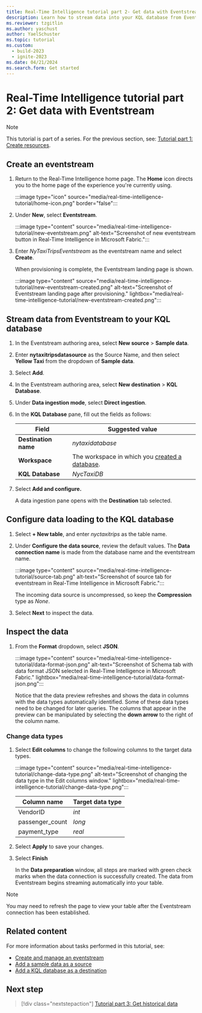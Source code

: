 ```yaml
---
title: Real-Time Intelligence tutorial part 2- Get data with Eventstream
description: Learn how to stream data into your KQL database from Eventstream in Real-Time Intelligence.
ms.reviewer: tzgitlin
ms.author: yaschust
author: YaelSchuster
ms.topic: tutorial
ms.custom:
  - build-2023
  - ignite-2023
ms.date: 04/21/2024
ms.search.form: Get started
---
```

# Real-Time Intelligence tutorial part 2: Get data with Eventstream

> [!NOTE]
> This tutorial is part of a series. For the previous section, see:  [Tutorial part 1: Create resources](tutorial-1-resources.md).

## Create an eventstream

1. Return to the Real-Time Intelligence home page. The **Home** icon directs you to the home page of the experience you're currently using.

    :::image type="icon" source="media/real-time-intelligence-tutorial/home-icon.png" border="false":::

1. Under **New**, select **Eventstream**.

    :::image type="content" source="media/real-time-intelligence-tutorial/new-eventstream.png" alt-text="Screenshot of new eventstream button in Real-Time Intelligence in Microsoft Fabric.":::

1. Enter *NyTaxiTripsEventstream* as the eventstream name and select  **Create**.

    When provisioning is complete, the Eventstream landing page is shown.

    :::image type="content" source="media/real-time-intelligence-tutorial/new-eventstream-created.png" alt-text="Screenshot of Eventstream landing page after provisioning." lightbox="media/real-time-intelligence-tutorial/new-eventstream-created.png":::

## Stream data from Eventstream to your KQL database

1. In the Eventstream authoring area, select **New source** > **Sample data**.
1. Enter **nytaxitripsdatasource** as the Source Name, and then select **Yellow
    Taxi** from the dropdown of **Sample data**.
1. Select **Add**.
1. In the Eventstream authoring area, select **New destination** > **KQL Database**.
1. Under **Data ingestion mode**, select **Direct ingestion**.
1. In the **KQL Database** pane, fill out the fields as follows:

    |Field  | Suggested value  |
    |---------|---------|
    | **Destination name**     |  *nytaxidatabase* |
    | **Workspace**     |   The workspace in which you [created a database](tutorial-1-resources.md#create-a-kql-database).      |
    | **KQL Database**     | *NycTaxiDB* |

1. Select **Add and configure.**

    A data ingestion pane opens with the **Destination** tab selected.

## Configure data loading to the KQL database

1. Select **+ New table**,  and enter *nyctaxitrips* as the table name.
1. Under **Configure the data source**, review the default values. The **Data connection name** is made from the database name and the eventstream name.

    :::image type="content" source="media/real-time-intelligence-tutorial/source-tab.png" alt-text="Screenshot of source tab for eventstream in Real-Time Intelligence in Microsoft Fabric.":::

    The incoming data source is uncompressed, so keep the **Compression** type as *None*.
1. Select **Next** to inspect the data.

## Inspect the data

1. From the **Format** dropdown, select **JSON**.

    :::image type="content" source="media/real-time-intelligence-tutorial/data-format-json.png" alt-text="Screenshot of Schema tab with data format JSON selected in Real-Time Intelligence in Microsoft Fabric." lightbox="media/real-time-intelligence-tutorial/data-format-json.png":::

    Notice that the data preview refreshes and shows the data in columns with the data types automatically identified. Some of these data types need to be changed for later queries. The columns that appear in the preview can be manipulated by selecting the **down arrow** to the right of the column name.

### Change data types

1. Select **Edit columns** to change the following columns to the target data types.

    :::image type="content" source="media/real-time-intelligence-tutorial/change-data-type.png" alt-text="Screenshot of changing the data type in the Edit columns window." lightbox="media/real-time-intelligence-tutorial/change-data-type.png":::

    | Column name | Target data type|
    |--|--|
    | VendorID | *int* |
    | passenger_count | *long* |
    | payment_type | *real* |

1. Select **Apply** to save your changes.
1. Select **Finish**

     In the **Data preparation** window, all steps are marked with green check marks when the data connection is successfully created. The data from Eventstream begins streaming automatically into your table.

> [!NOTE]
> You may need to refresh the page to view your table after the Eventstream connection has been established.

## Related content

For more information about tasks performed in this tutorial, see:

* [Create and manage an eventstream](event-streams/create-manage-an-eventstream.md)
* [Add a sample data as a source](event-streams/add-source-sample-data.md#add-sample-data-as-a-source)
* [Add a KQL database as a destination](event-streams/add-destination-kql-database.md)

## Next step

> [!div class="nextstepaction"]
> [Tutorial part 3: Get historical data](tutorial-3-get-historical-data.md)
